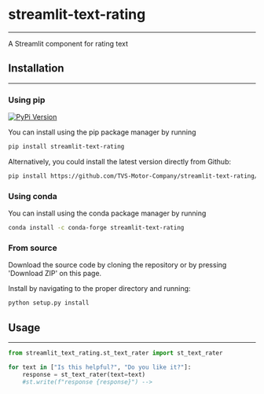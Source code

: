 # streamlit-text-rating
---

A Streamlit component for rating text


## Installation
---
### Using pip
[![PyPi Version](https://badge.fury.io/py/streamlit-text-rating.svg)](https://pypi.org/project/streamlit-text-rating/)

You can install using the pip package manager by running
```sh
pip install streamlit-text-rating
```

Alternatively, you could install the latest version directly from Github:
```sh
pip install https://github.com/TVS-Motor-Company/streamlit-text-rating/streamlit-text-rating/archive/master.zip
```

### Using conda

You can install using the conda package manager by running
```sh
conda install -c conda-forge streamlit-text-rating
```
### From source

Download the source code by cloning the repository or by pressing 'Download ZIP' on this page.

Install by navigating to the proper directory and running:
```sh
python setup.py install
```


## Usage
---

```python
from streamlit_text_rating.st_text_rater import st_text_rater

for text in ["Is this helpful?", "Do you like it?"]:
    response = st_text_rater(text=text)
    #st.write(f"response {response}") -->

```
